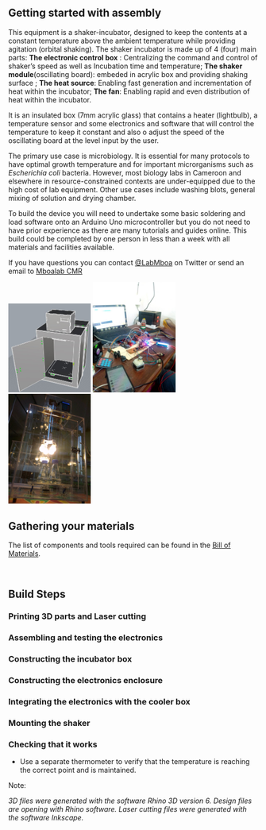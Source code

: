 ## Getting started with assembly

This equipment is a shaker-incubator, designed to keep the contents at a constant temperature above the ambient temperature while providing agitation (orbital shaking). The shaker incubator is made up of 4 (four) main parts: 
**The electronic control box** : Centralizing the command and control of shaker’s speed as well as Incubation time and temperature;
**The shaker module**(oscillating board): embeded in acrylic box and providing shaking surface ; 
**The heat source**: Enabling fast generation and incrementation of heat within the incubator;
**The fan**: Enabling rapid and even distribution of heat within the incubator.

It is an insulated box (7mm acrylic glass) that contains a heater (lightbulb), a temperature sensor and some electronics and software that will control the temperature to keep it constant and also o adjust the speed of the oscillating board at the level input by the user. 

The primary use case is microbiology. It is essential for many protocols to have optimal growth temperature and for important microrganisms such as _Escherichia coli_ bacteria. However, most biology labs in Cameroon and elsewhere in resource-constrained contexts are under-equipped due to the high cost of lab equipment. Other use cases include washing blots, general mixing of solution and drying chamber.

To build the device you will need to undertake some basic soldering and load software onto an Arduino Uno microcontroller but you do not need to have prior experience as there are many tutorials and guides online. This build could be completed by one person in less than a week with all materials and facilities available.

If you have questions you can contact [@LabMboa](https://twitter.com/labmboa?lang=en) on Twitter or send an email to [Mboalab CMR](mboalab@gmail.com)

<img src="https://github.com/Mboalab/Shaker-Incubator/blob/main/Documentation/Images/Shaker_Incubator_3D_Display0.jpeg" width="33%"/> <img src="https://github.com/Mboalab/Shaker-Incubator/blob/main/Documentation/Images/Shaker_Incubator_Electric%20wirering_assembly_Display.jpeg" width="33%"/> <img src="https://github.com/Mboalab/Shaker-Incubator/blob/main/Documentation/Images/Shaker_Incubator_Front_2.jpg" width="33%"/> 
<br>

## Gathering your materials

The list of components and tools required can be found in the [Bill of Materials](https://github.com/Mboalab/Shaker-Incubator/blob/main/Hardware/BOM/BOM.md). 

<br>


## Build Steps

### Printing 3D parts and Laser cutting

### Assembling and testing the electronics

### Constructing the incubator box

### Constructing the electronics enclosure

### Integrating the electronics with the cooler box

### Mounting the shaker

### Checking that it works

 - Use a separate thermometer to verify that the temperature is reaching the correct point and is maintained.

Note: 

*3D files were generated with the software Rhino 3D version 6. Design files are opening with Rhino software.
Laser cutting files were generated with the software Inkscape.*


